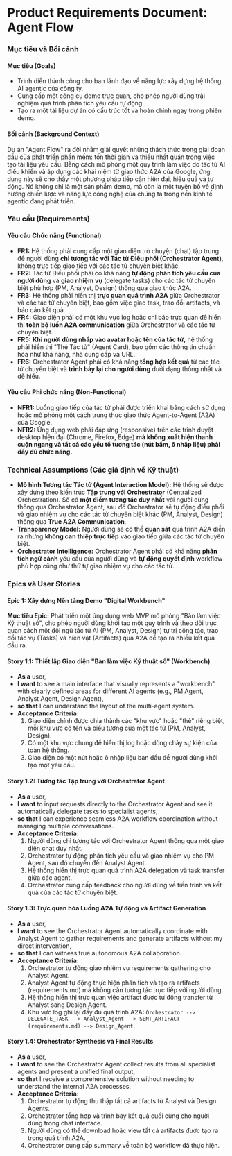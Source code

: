 # Product Requirements Document: Agent Flow

### **Mục tiêu và Bối cảnh**

#### **Mục tiêu (Goals)**

- Trình diễn thành công cho ban lãnh đạo về năng lực xây dựng hệ thống AI agentic của công ty.
- Cung cấp một công cụ demo trực quan, cho phép người dùng trải nghiệm quá trình phân tích yêu cầu tự động.
- Tạo ra một tài liệu dự án có cấu trúc tốt và hoàn chỉnh ngay trong phiên demo.

#### **Bối cảnh (Background Context)**

Dự án "Agent Flow" ra đời nhằm giải quyết những thách thức trong giai đoạn đầu của phát triển phần mềm: tốn thời gian và thiếu nhất quán trong việc tạo tài liệu yêu cầu. Bằng cách mô phỏng một quy trình làm việc do tác tử AI điều khiển và áp dụng các khái niệm từ giao thức A2A của Google, ứng dụng này sẽ cho thấy một phương pháp tiếp cận hiện đại, hiệu quả và tự động. Nó không chỉ là một sản phẩm demo, mà còn là một tuyên bố về định hướng chiến lược và năng lực công nghệ của chúng ta trong nền kinh tế agentic đang phát triển.

### **Yêu cầu (Requirements)**

#### **Yêu cầu Chức năng (Functional)**

- **FR1:** Hệ thống phải cung cấp một giao diện trò chuyện (chat) tập trung để người dùng **chỉ tương tác với Tác tử Điều phối (Orchestrator Agent)**, không trực tiếp giao tiếp với các tác tử chuyên biệt khác.
- **FR2:** Tác tử Điều phối phải có khả năng **tự động phân tích yêu cầu của người dùng** và **giao nhiệm vụ** (delegate tasks) cho các tác tử chuyên biệt phù hợp (PM, Analyst, Design) thông qua giao thức A2A.
- **FR3:** Hệ thống phải hiển thị **trực quan quá trình A2A** giữa Orchestrator và các tác tử chuyên biệt, bao gồm việc giao task, trao đổi artifacts, và báo cáo kết quả.
- **FR4:** Giao diện phải có một khu vực log hoặc chỉ báo trực quan để hiển thị **toàn bộ luốn A2A communication** giữa Orchestrator và các tác tử chuyên biệt.
- **FR5:** **Khi người dùng nhấp vào avatar hoặc tên của tác tử,** hệ thống phải hiển thị "Thẻ Tác tử" (Agent Card), bao gồm các thông tin chuẩn hóa như khả năng, nhà cung cấp và URL.
- **FR6:** Orchestrator Agent phải có khả năng **tổng hợp kết quả** từ các tác tử chuyên biệt và **trình bày lại cho người dùng** dưới dạng thống nhất và dễ hiểu.

#### **Yêu cầu Phi chức năng (Non-Functional)**

- **NFR1:** Luồng giao tiếp của tác tử phải được triển khai bằng cách sử dụng hoặc mô phỏng một cách trung thực giao thức Agent-to-Agent (A2A) của Google.
- **NFR2:** Ứng dụng web phải đáp ứng (responsive) trên các trình duyệt desktop hiện đại (Chrome, Firefox, Edge) **mà không xuất hiện thanh cuộn ngang và tất cả các yếu tố tương tác (nút bấm, ô nhập liệu) phải đầy đủ chức năng.**

### **Technical Assumptions (Các giả định về Kỹ thuật)**

- **Mô hình Tương tác Tác tử (Agent Interaction Model):** Hệ thống sẽ được xây dựng theo kiến trúc **Tập trung với Orchestrator** (Centralized Orchestration). Sẽ có **một điểm tương tác duy nhất** với người dùng thông qua Orchestrator Agent, sau đó Orchestrator sẽ tự động điều phối và giao nhiệm vụ cho các tác tử chuyên biệt khác (PM, Analyst, Design) thông qua **True A2A Communication**.
- **Transparency Model:** Người dùng sẽ có thể **quan sát** quá trình A2A diễn ra nhưng **không can thiệp trực tiếp** vào giao tiếp giữa các tác tử chuyên biệt.
- **Orchestrator Intelligence:** Orchestrator Agent phải có khả năng **phân tích ngữ cảnh** yêu cầu của người dùng và **tự động quyết định** workflow phù hợp cũng như thứ tự giao nhiệm vụ cho các tác tử.

### **Epics và User Stories**

#### **Epic 1: Xây dựng Nền tảng Demo "Digital Workbench"**

**Mục tiêu Epic:** Phát triển một ứng dụng web MVP mô phỏng "Bàn làm việc Kỹ thuật số", cho phép người dùng khởi tạo một quy trình và theo dõi trực quan cách một đội ngũ tác tử AI (PM, Analyst, Design) tự trị cộng tác, trao đổi tác vụ (Tasks) và hiện vật (Artifacts) qua A2A để tạo ra nhiều kết quả đầu ra.

#### **Story 1.1: Thiết lập Giao diện "Bàn làm việc Kỹ thuật số" (Workbench)**

- **As a** user,
- **I want** to see a main interface that visually represents a "workbench" with clearly defined areas for different AI agents (e.g., PM Agent, Analyst Agent, Design Agent),
- **so that** I can understand the layout of the multi-agent system.
- **Acceptance Criteria:**
  1.  Giao diện chính được chia thành các "khu vực" hoặc "thẻ" riêng biệt, mỗi khu vực có tên và biểu tượng của một tác tử (PM, Analyst, Design).
  2.  Có một khu vực chung để hiển thị log hoặc dòng chảy sự kiện của toàn hệ thống.
  3.  Giao diện có một nút hoặc ô nhập liệu ban đầu để người dùng khởi tạo một yêu cầu.

#### **Story 1.2: Tương tác Tập trung với Orchestrator Agent**

- **As a** user,
- **I want** to input requests directly to the Orchestrator Agent and see it automatically delegate tasks to specialist agents,
- **so that** I can experience seamless A2A workflow coordination without managing multiple conversations.
- **Acceptance Criteria:**
  1.  Người dùng chỉ tương tác với Orchestrator Agent thông qua một giao diện chat duy nhất.
  2.  Orchestrator tự động phân tích yêu cầu và giao nhiệm vụ cho PM Agent, sau đó chuyển đến Analyst Agent.
  3.  Hệ thống hiển thị trực quan quá trình A2A delegation và task transfer giữa các agent.
  4.  Orchestrator cung cấp feedback cho người dùng về tiến trình và kết quả của các tác tử chuyên biệt.

#### **Story 1.3: Trực quan hóa Luồng A2A Tự động và Artifact Generation**

- **As a** user,
- **I want** to see the Orchestrator Agent automatically coordinate with Analyst Agent to gather requirements and generate artifacts without my direct intervention,
- **so that** I can witness true autonomous A2A collaboration.
- **Acceptance Criteria:**
  1.  Orchestrator tự động giao nhiệm vụ requirements gathering cho Analyst Agent.
  2.  Analyst Agent tự động thực hiện phân tích và tạo ra artifacts (requirements.md) mà không cần tương tác trực tiếp với người dùng.
  3.  Hệ thống hiển thị trực quan việc artifact được tự động transfer từ Analyst sang Design Agent.
  4.  Khu vực log ghi lại đầy đủ quá trình A2A: `Orchestrator --> DELEGATE_TASK --> Analyst_Agent --> SENT_ARTIFACT (requirements.md) --> Design_Agent`.

#### **Story 1.4: Orchestrator Synthesis và Final Results**

- **As a** user,
- **I want** to see the Orchestrator Agent collect results from all specialist agents and present a unified final output,
- **so that** I receive a comprehensive solution without needing to understand the internal A2A processes.
- **Acceptance Criteria:**
  1.  Orchestrator tự động thu thập tất cả artifacts từ Analyst và Design Agents.
  2.  Orchestrator tổng hợp và trình bày kết quả cuối cùng cho người dùng trong chat interface.
  3.  Người dùng có thể download hoặc view tất cả artifacts được tạo ra trong quá trình A2A.
  4.  Orchestrator cung cấp summary về toàn bộ workflow đã thực hiện.
